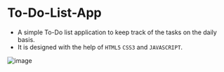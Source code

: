 # To-Do-List-App
- A simple To-Do list application to keep track of the tasks on the daily basis.
- It is designed with the help of ```HTML5``` ```CSS3``` and ```JAVASCRIPT```.

![image](https://github.com/alok-96/To-Do-List-App/assets/90456532/56c15861-255f-4e11-b3de-5e47397abee4)

